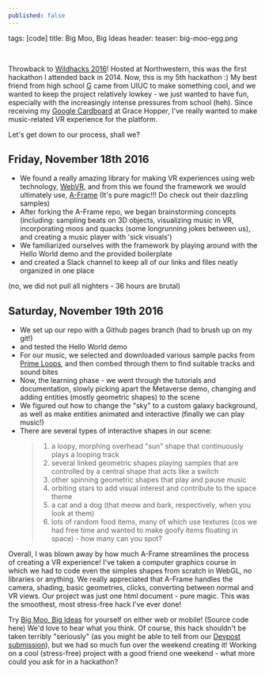 ```yaml
---
published: false
---
```

tags: [code]
title: Big Moo, Big Ideas
header:
  teaser: big-moo-egg.png

<img src="{{ site.url }}{{ site.baseurl }}/images/big-moo-egg.png" alt="">
<img src="{{ site.url }}{{ site.baseurl }}/images/big-moo-cat.png" alt="">
<img src="{{ site.url }}{{ site.baseurl }}/images/big-moo-dog.png" alt="">
<img src="{{ site.url }}{{ site.baseurl }}/images/big-moo-shapes.png" alt="">

Throwback to <a href="http://wildhacks.org/" target="_blank">Wildhacks 2016</a>!  Hosted at Northwestern, this was the first hackathon I attended back in 2014.  Now, this is my 5th hackathon :)  My best friend from high school <a href="https://github.com/gmnicke2" target="_blank">G</a> came from UIUC to make something cool, and we wanted to keep the project relatively lowkey - we just wanted to have fun, especially with the increasingly intense pressures from school (heh).  Since receiving my <a href="https://vr.google.com/cardboard/" target="_blank">Google Cardboard</a> at Grace Hopper, I've really wanted to make music-related VR experience for the platform.

Let's get down to our process, shall we?

## Friday, November 18th 2016
- We found a really amazing library for making VR experiences using web technology, <a href="https://webvr.info/" target="_blank">WebVR</a>, and from this we found the framework we would ultimately use, <a href="https://aframe.io/" target="_blank">A-Frame</a> (It's pure magic!!! Do check out their dazzling samples)
- After forking the A-Frame repo, we began brainstorming concepts (including: sampling beats on 3D objects, visualizing music in VR, incorporating moos and quacks (some longrunning jokes between us), and creating a music player with 'sick visuals')
- We familiarized ourselves with the framework by playing around with the Hello World demo and the provided boilerplate
- and created a Slack channel to keep all of our links and files neatly organized in one place

(no, we did not pull all nighters - 36 hours are brutal)

## Saturday, November 19th 2016
- We set up our repo with a Github pages branch (had to brush up on my git!)
- and tested the Hello World demo
- For our music, we selected and downloaded various sample packs from <a href="https://primeloops.com/" target="_blank">Prime Loops</a>, and then combed through them to find suitable tracks and sound bites
- Now, the learning phase - we went through the tutorials and documentation, slowly picking apart the Metaverse demo, changing and adding entities (mostly geometric shapes) to the scene 
- We figured out how to change the "sky" to a custom galaxy background, as well as make entities animated and interactive (finally we can play music!)
- There are several types of interactive shapes in our scene: 
	>1. a loopy, morphing overhead "sun" shape that continuously plays a looping track
    >2. several linked geometric shapes playing samples that are controlled by a central shape that acts like a switch
    >3. other spinning geometric shapes that play and pause music
    >4. orbiting stars to add visual interest and contribute to the space theme
    >5. a cat and a dog (that meow and bark, respectively, when you look at them)
    >6. lots of random food items, many of which use textures (cos we had free time and wanted to make goofy items floating in space) - how many can you spot?
    
Overall, I was blown away by how much A-Frame streamlines the process of creating a VR experience!  I've taken a computer graphics course in which we had to code even the simples shapes from scratch in WebGL, no libraries or anything.  We really appreciated that A-Frame handles the camera, shading, basic geometries, clicks, converting between normal and VR views.  Our project was just one html document - pure magic.  This was the smoothest, most stress-free hack I've ever done!  

Try <a href=“https://gmnicke2.github.io/big-moo-big-ideas/” target=“_blank”>Big Moo, Big Ideas</a> for yourself on either web or mobile!  (Source code here)  We'd love to hear what you think.  Of course, this hack shouldn't be taken terribly "seriously" (as you might be able to tell from our <a href=“https://devpost.com/software/big-moo-big-ideas” target=“_blank”>Devpost submission</a>), but we had so much fun over the weekend creating it!  Working on a cool (stress-free) project with a good friend one weekend - what more could you ask for in a hackathon?


